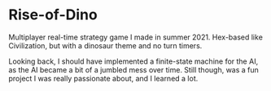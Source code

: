 # Rise-of-Dino
Multiplayer real-time strategy game I made in summer 2021. Hex-based like Civilization, but with a dinosaur theme and no turn timers.

Looking back, I should have implemented a finite-state machine for the AI, as the AI became a bit of a jumbled mess over time. 
Still though, was a fun project I was really passionate about, and I learned a lot.
